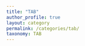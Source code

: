 ```yaml
---
title: "TAB"
author_profile: true
layout: category
permalink: /categories/tab/
taxonomy: TAB
---
```

